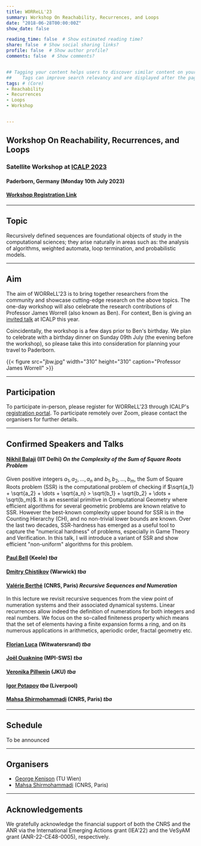 ```yaml
---
title: WORReLL'23
summary: Workshop On Reachability, Recurrences, and Loops
date: "2018-06-28T00:00:00Z"
show_date: false

reading_time: false  # Show estimated reading time?
share: false  # Show social sharing links?
profile: false  # Show author profile?
comments: false  # Show comments?


## Tagging your content helps users to discover similar content on your site. 
##    Tags can improve search relevancy and are displayed after the page content and also in the Tag Cloud widget.
tags: # (Core)
- Reachability
- Recurrences
- Loops
- Workshop


---
```


## Workshop On Reachability, Recurrences, and Loops
### Satellite Workshop at [ICALP 2023](https://icalp2023.cs.upb.de/)
#### Paderborn, Germany (Monday 10th July 2023)
#### [Workshop Registration Link](https://icalp2023.cs.upb.de/registration/)

---



## Topic



Recursively defined sequences are foundational objects of study in the computational sciences; they arise naturally in areas such as: the analysis of algorithms, weighted automata, loop termination, and probabilistic models. 

---

## Aim




The aim of WORReLL'23 is to bring together researchers from the community and showcase cutting-edge research on the above topics.
The one-day workshop will also celebrate the research contributions of Professor James Worrell (also known as Ben). For context, Ben is giving an [invited talk](https://icalp2023.cs.upb.de/invited-speakers/) at ICALP this year.





Coincidentally, the workshop is a few days prior to Ben's birthday.
We plan to celebrate with a birthday dinner on Sunday 09th July (the evening before the workshop), so please take this into consideration for planning your travel to Paderborn.

{{< figure src="jbw.jpg" width="310" height="310" caption="Professor James Worrell" >}}

---

## Participation

To participate in-person, please register for WORReLL'23 through ICALP's [registration portal](https://icalp2023.cs.upb.de/registration/).  To participate remotely over Zoom, please contact the organisers for further details.



---

## Confirmed Speakers and Talks


#### [Nikhil Balaji](https://sites.google.com/view/nikhilbalaji/home) (IIT Delhi) _On the Complexity of the Sum of Square Roots Problem_  

Given positive integers $a_1, a_2, \dots, a_n$ and $b_1, b_2, \dots, b_m$, the Sum of Square Roots
problem (SSR) is the computational problem of checking if $\sqrt{a_1} + \sqrt{a_2} + \dots + \sqrt{a_n} >  \sqrt{b_1} + \sqrt{b_2} + \dots + \sqrt{b_m}$.
It is an essential primitive in Computational Geometry where efficient algorithms for several geometric problems are known relative to SSR. 
However the best-known complexity upper bound for SSR is in the Counting Hierarchy (CH), and no non-trivial lower bounds are known. Over the last two decades, SSR-hardness has emerged as a useful tool to capture the "numerical hardness" of problems, especially in Game Theory and Verification. In this talk, I will introduce a variant of SSR and show efficient "non-uniform" algorithms for this problem.
  
  
  
  
#### [Paul Bell](https://pcbell.github.io/) (Keele) _tba_
#### [Dmitry Chistikov](https://warwick.ac.uk/fac/sci/dcs/people/dmitry_chistikov/) (Warwick) _tba_


#### [Valérie Berthé](https://www.irif.fr/~berthe/) (CNRS, Paris) _Recursive Sequences and Numeration_

In this lecture we revisit recursive sequences  from the view point  of numeration systems and their associated dynamical systems.
Linear recurrences allow indeed  the definition of  numerations for both integers and real numbers.
We focus on the so-called finiteness property  which  means that  the set  of elements having a finite  expansion   forms a ring, and on  its numerous applications in arithmetics, aperiodic order,  fractal geometry etc. 


#### [Florian Luca](https://www.wits.ac.za/staff/academic-a-z-listing/l/florianlucawitsacza/) (Witwatersrand) _tba_ 

#### [Joël Ouaknine](https://people.mpi-sws.org/~joel/) (MPI-SWS) _tba_
#### [Veronika Pillwein](https://risc.jku.at/m/veronika-pillwein/) (JKU) _tba_ 
#### [Igor Potapov](https://cgi.csc.liv.ac.uk/~igor/Igor_Potapovs_Home_Page/Home.html) _tba_ (Liverpool)
#### [Mahsa Shirmohammadi](https://www.irif.fr/~mahsa/) (CNRS, Paris) _tba_

---

## Schedule


To be announced

---

## Organisers



- [George Kenison](https://georgekenison.github.io/) (TU Wien)
- [Mahsa Shirmohammadi](https://www.irif.fr/~mahsa/) (CNRS, Paris)

---

## Acknowledgements


We gratefully acknowledge the financial support of both the CNRS and the ANR via the International Emerging Actions grant (IEA'22) and the VeSyAM grant (ANR-22-CE48-0005), respectively.



